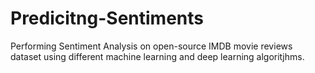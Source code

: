 # Predicitng-Sentiments
Performing Sentiment Analysis on open-source IMDB movie reviews dataset using different machine learning and deep learning algoritjhms.

